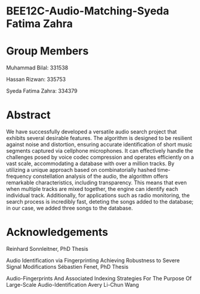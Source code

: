 # BEE12C-Audio-Matching-Syeda Fatima Zahra

# Group Members

Muhammad Bilal: 331538

Hassan Rizwan:   335753

Syeda Fatima Zahra: 334379
 
# Abstract

We have successfully developed a versatile audio search project that exhibits several desirable features. The algorithm is designed to be resilient against noise and distortion, ensuring accurate identification of short music segments captured via cellphone microphones. It can effectively handle the challenges posed by voice codec compression and operates efficiently on a vast scale, accommodating a database with over a million tracks. By utilizing a unique approach based on combinatorially hashed time-frequency constellation analysis of the audio, the algorithm offers remarkable characteristics, including transparency. This means that even when multiple tracks are mixed together, the engine can identify each individual track. Additionally, for applications such as radio monitoring, the search process is incredibly fast, deteting the songs added to the database; in our case, we added three songs to the database.

# Acknowledgements

Reinhard Sonnleitner, PhD Thesis

Audio Identification via Fingerprinting Achieving Robustness to Severe Signal Modifications Sébastien Fenet, PhD Thesis

Audio-Fingerprints And Associated Indexing Strategies For The Purpose Of Large-Scale Audio-Identification Avery Li-Chun Wang
